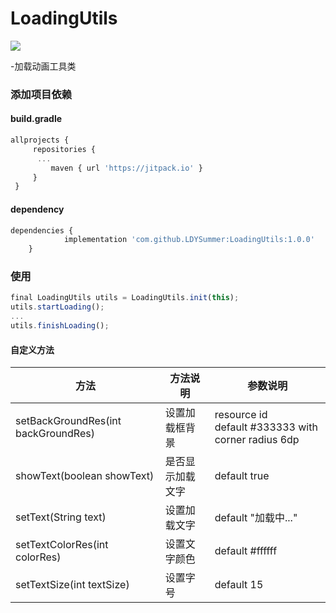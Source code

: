 # LoadingUtils
[![](https://jitpack.io/v/LDYSummer/LoadingUtils.svg)](https://jitpack.io/#LDYSummer/LoadingUtils)

-加载动画工具类

### 添加项目依赖
#### build.gradle
```javascript
allprojects {
	 repositories {
	  ...
		 maven { url 'https://jitpack.io' }
	 }
 }
```

#### dependency
```javascript
dependencies {
	        implementation 'com.github.LDYSummer:LoadingUtils:1.0.0'
	}
```

### 使用 
```javascript
final LoadingUtils utils = LoadingUtils.init(this);
utils.startLoading();
...
utils.finishLoading();
```

#### 自定义方法
| 方法 | 方法说明 | 参数说明 |
|------|---------|---------|
| setBackGroundRes(int backGroundRes) | 设置加载框背景 | resource id <br> default #333333 with corner radius 6dp |
| showText(boolean showText) | 是否显示加载文字 | default true |
| setText(String text) | 设置加载文字 | default "加载中..." |
| setTextColorRes(int colorRes) | 设置文字颜色 | default #ffffff |
| setTextSize(int textSize) | 设置字号 | default 15 |
